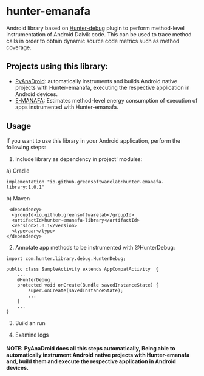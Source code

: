 # hunter-emanafa

Android library based on [Hunter-debug](https://github.com/Leaking/Hunter/blob/master/README_hunter_debug.md) plugin to perform method-level instrumentation of Android Dalvik code. This can be used to trace method calls in order to obtain dynamic source code metrics such as method coverage.

## Projects using this library:
- [PyAnaDroid](https://github.com/greensoftwarelab/PyAnaDroid): automatically instruments and builds Android native projects with Hunter-emanafa, executing the respective application in Android devices.
- [E-MANAFA](https://github.com/greensoftwarelab/E-MANAFA): Estimates method-level energy consumption of execution of apps instrumented with Hunter-emanafa.


## Usage

If you want to use this library in your Android application, perform the following steps:


1) Include library as dependency in project' modules:

 a) Gradle
```
implementation "io.github.greensoftwarelab:hunter-emanafa-library:1.0.1"
```
 b) Maven
```
 <dependency>
  <groupId>io.github.greensoftwarelab</groupId>
  <artifactId>hunter-emanafa-library</artifactId>
  <version>1.0.1</version>
  <type>aar</type>
</dependency>
```

2) Annotate app methods to be instrumented with @HunterDebug:

```
import com.hunter.library.debug.HunterDebug;

public class SampleActivity extends AppCompatActivity  {
    ...
    @HunterDebug
    protected void onCreate(Bundle savedInstanceState) {
        super.onCreate(savedInstanceState);
        ...
    }
    ...
}
```

3) Build an run

4) Examine logs

#### NOTE: PyAnaDroid does all this steps automatically, Being able to automatically instrument Android native projects with Hunter-emanafa and, build them and execute the respective application in Android devices.


### 
